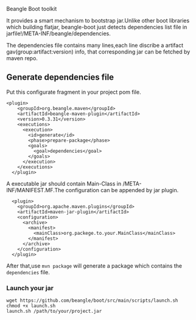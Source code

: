 Beangle Boot toolkit

It provides a smart mechanism to bootstrap jar.Unlike other boot libraries which building flatjar,
beangle-boot just detects dependencies list file in jarfile!/META-INF/beangle/dependencies.

The dependencies file contains many lines,each line discribe a artifact gav(group:artifact:version) info,
that corresponding jar can be fetched by maven repo.

## Generate dependencies file

Put this configurate fragment in your project pom file.

    <plugin>
        <groupId>org.beangle.maven</groupId>
        <artifactId>beangle-maven-plugin</artifactId>
        <version>0.3.31</version>
        <executions>
          <execution>
            <id>generate</id>
            <phase>prepare-package</phase>
            <goals>
              <goal>dependencies</goal>
            </goals>
          </execution>
        </executions>
      </plugin>


A executable jar should contain Main-Class in /META-INF/MANIFEST.MF.The configuration
can be appended by jar plugin.

      <plugin>
        <groupId>org.apache.maven.plugins</groupId>
        <artifactId>maven-jar-plugin</artifactId>
        <configuration>
          <archive>
            <manifest>
              <mainClass>org.packege.to.your.MainClass</mainClass>
            </manifest>
          </archive>
        </configuration>
      </plugin>

 After that,use `mvn package` will generate a package which contains the `dependencies` file.

### Launch your jar

    wget https://github.com/beangle/boot/src/main/scripts/launch.sh
    chmod +x launch.sh
    launch.sh /path/to/your/project.jar

